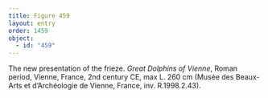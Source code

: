 ```yaml
---
title: Figure 459
layout: entry
order: 1459
object:
  - id: "459"
---
```


The new presentation of the frieze. *Great Dolphins of Vienne*, Roman period, Vienne, France, 2nd century CE, max L. 260 cm (Musée des Beaux-Arts et d’Archéologie de Vienne, France, inv. R.1998.2.43).
